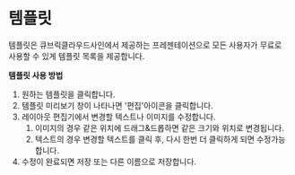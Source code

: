# 템플릿

템플릿은 큐브릭클라우드사인에서 제공하는 프레젠테이션으로 모든 사용자가 무료로 사용할 수 있게 템플릿 목록을 제공합니다.

**템플릿 사용 방법**

1. 원하는 템플릿을 클릭합니다.
2. 템플릿 미리보기 창이 나타나면 '편집'아이콘을 클릭합니다.
3. 레이아웃 편집기에서 변경할 텍스트나 이미지를 수정합니다.
   1. 이미지의 경우 같은 위치에 드래그&드롭하면 같은 크기와 위치로 변경됩니다.
   2. 텍스트의 경우 변경할 텍스트를 클릭 후, 다시 한번 더 클릭하게 되면 수정가능합니다.
4. 수정이 완료되면 저장 또는 다른 이름으로 저장합니다.

